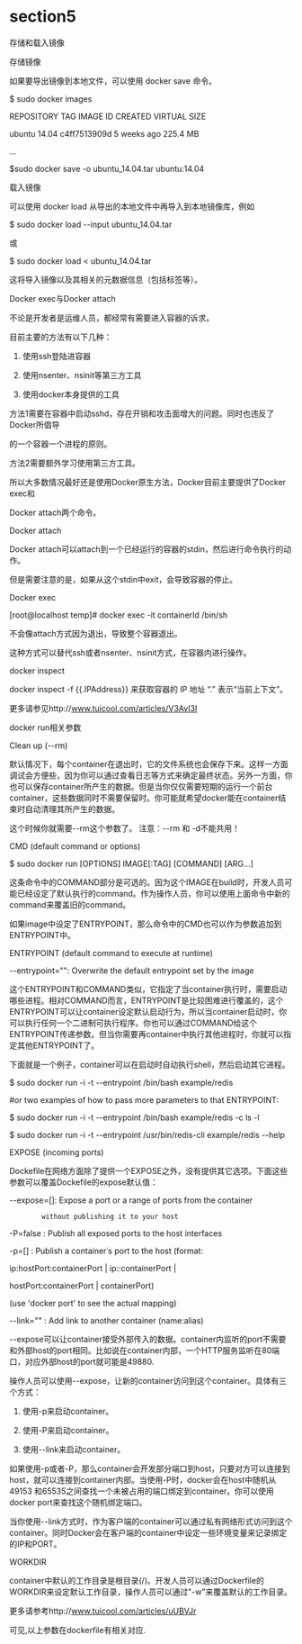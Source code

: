 # section5

存储和载入镜像

存储镜像



如果要导出镜像到本地文件，可以使用 docker save 命令。



$ sudo docker images

REPOSITORY          TAG                 IMAGE ID            CREATED             VIRTUAL SIZE

ubuntu              14.04               c4ff7513909d        5 weeks ago         225.4 MB

...

$sudo docker save -o ubuntu\_14.04.tar ubuntu:14.04



载入镜像



可以使用 docker load 从导出的本地文件中再导入到本地镜像库，例如



$ sudo docker load --input ubuntu\_14.04.tar



或



$ sudo docker load &lt; ubuntu\_14.04.tar



这将导入镜像以及其相关的元数据信息（包括标签等）。





Docker exec与Docker attach



不论是开发者是运维人员，都经常有需要进入容器的诉求。

目前主要的方法有以下几种：

1. 使用ssh登陆进容器

2. 使用nsenter、nsinit等第三方工具

3. 使用docker本身提供的工具



方法1需要在容器中启动sshd，存在开销和攻击面增大的问题。同时也违反了Docker所倡导

的一个容器一个进程的原则。

方法2需要额外学习使用第三方工具。

所以大多数情况最好还是使用Docker原生方法，Docker目前主要提供了Docker exec和

Docker attach两个命令。



Docker attach



Docker attach可以attach到一个已经运行的容器的stdin，然后进行命令执行的动作。

但是需要注意的是，如果从这个stdin中exit，会导致容器的停止。



Docker exec



\[root@localhost temp\]\# docker exec -it containerId /bin/sh

不会像attach方式因为退出，导致整个容器退出。

这种方式可以替代ssh或者nsenter、nsinit方式，在容器内进行操作。



docker inspect

docker inspect -f {{.IPAddress}} 来获取容器的 IP 地址 “.” 表示“当前上下文”。

更多请参见http://www.tuicool.com/articles/V3AvI3I



docker run相关参数

Clean up \(--rm\)



默认情况下，每个container在退出时，它的文件系统也会保存下来。这样一方面调试会方便些，因为你可以通过查看日志等方式来确定最终状态。另外一方面，你也可以保存container所产生的数据。但是当你仅仅需要短期的运行一个前台container，这些数据同时不需要保留时。你可能就希望docker能在container结束时自动清理其所产生的数据。

这个时候你就需要--rm这个参数了。 注意：--rm 和 -d不能共用！ 



CMD \(default command or options\)



$ sudo docker run \[OPTIONS\] IMAGE\[:TAG\] \[COMMAND\] \[ARG...\]



这条命令中的COMMAND部分是可选的。因为这个IMAGE在build时，开发人员可能已经设定了默认执行的command。作为操作人员，你可以使用上面命令中新的command来覆盖旧的command。



如果image中设定了ENTRYPOINT，那么命令中的CMD也可以作为参数追加到ENTRYPOINT中。



ENTRYPOINT \(default command to execute at runtime\)



--entrypoint="": Overwrite the default entrypoint set by the image



这个ENTRYPOINT和COMMAND类似，它指定了当container执行时，需要启动哪些进程。相对COMMAND而言，ENTRYPOINT是比较困难进行覆盖的，这个ENTRYPOINT可以让container设定默认启动行为，所以当container启动时，你可以执行任何一个二进制可执行程序。你也可以通过COMMAND给这个ENTRYPOINT传递参数。但当你需要再container中执行其他进程时，你就可以指定其他ENTRYPOINT了。



下面就是一个例子，container可以在启动时自动执行shell，然后启动其它进程。



$ sudo docker run -i -t --entrypoint /bin/bash example/redis

\#or two examples of how to pass more parameters to that ENTRYPOINT:

$ sudo docker run -i -t --entrypoint /bin/bash example/redis -c ls -l

$ sudo docker run -i -t --entrypoint /usr/bin/redis-cli example/redis --help



EXPOSE \(incoming ports\)



Dockefile在网络方面除了提供一个EXPOSE之外，没有提供其它选项。下面这些参数可以覆盖Dockefile的expose默认值：



--expose=\[\]: Expose a port or a range of ports from the container

            without publishing it to your host

-P=false   : Publish all exposed ports to the host interfaces

-p=\[\]      : Publish a container᾿s port to the host \(format:

  ip:hostPort:containerPort \| ip::containerPort \|

  hostPort:containerPort \| containerPort\)

  \(use 'docker port' to see the actual mapping\)

--link=""  : Add link to another container \(name:alias\)



--expose可以让container接受外部传入的数据。container内监听的port不需要和外部host的port相同。比如说在container内部，一个HTTP服务监听在80端口，对应外部host的port就可能是49880.



操作人员可以使用--expose，让新的container访问到这个container。具体有三个方式：



1. 使用-p来启动container。



2. 使用-P来启动container。



3. 使用--link来启动container。



如果使用-p或者-P，那么container会开发部分端口到host，只要对方可以连接到host，就可以连接到container内部。当使用-P时，docker会在host中随机从49153 和65535之间查找一个未被占用的端口绑定到container。你可以使用docker port来查找这个随机绑定端口。



当你使用--link方式时，作为客户端的container可以通过私有网络形式访问到这个container。同时Docker会在客户端的container中设定一些环境变量来记录绑定的IP和PORT。



WORKDIR



container中默认的工作目录是根目录\(/\)。开发人员可以通过Dockerfile的WORKDIR来设定默认工作目录，操作人员可以通过"-w"来覆盖默认的工作目录。

更多请参考http://www.tuicool.com/articles/uUBVJr



可见,以上参数在dockerfile有相关对应.

